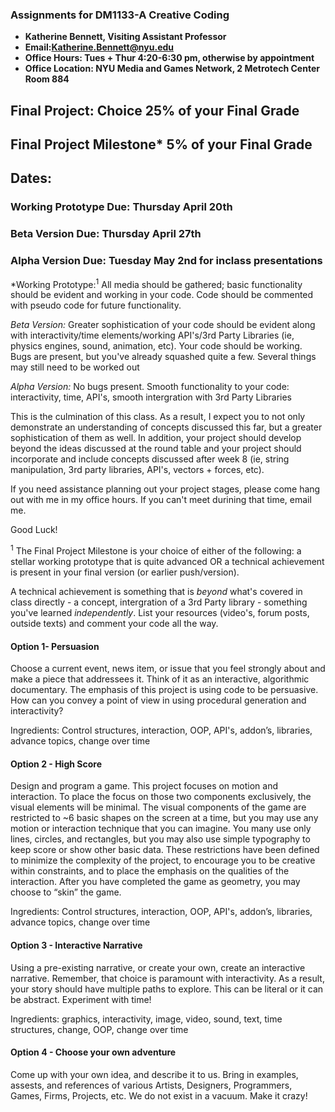 ### Assignments for DM1133-A Creative Coding

* **Katherine Bennett, Visiting Assistant Professor**
* **Email:Katherine.Bennett@nyu.edu** 
* **Office Hours: Tues + Thur 4:20-6:30 pm, otherwise by appointment** 
* **Office Location: NYU Media and Games Network, 2 Metrotech Center Room 884**


## Final Project: Choice   25% of your Final Grade
## Final Project Milestone*  5%  of your Final Grade

## Dates: 

### Working Prototype Due: Thursday April 20th
### Beta Version Due: Thursday April 27th
### Alpha Version Due: Tuesday May 2nd for inclass presentations

*Working Prototype:<sup>1</sup> All media should be gathered; basic functionality should be evident and working in your code. Code should be commented with pseudo code for future functionality.

*Beta Version:* Greater sophistication of your code should be evident along with interactivity/time elements/working API's/3rd Party Libraries (ie, physics engines, sound, animation, etc). Your code should be working. Bugs are present, but you've already squashed quite a few. Several things may still need to be worked out

*Alpha Version:* No bugs present. Smooth functionality to your code: interactivity, time, API's, smooth intergration with 3rd Party Libraries





This is the culmination of this class. As a result, I expect you to not only demonstrate an understanding of concepts discussed this far, but a greater sophistication of them as well. In addition, your project should develop beyond the ideas discussed at the round table and your project should incorporate and include concepts discussed after week 8 (ie, string manipulation, 3rd party libraries, API's, vectors + forces, etc). 

If you need assistance planning out your project stages, please come hang out with me in my office hours. If you can't meet durining that time, email me.

Good Luck!



<sup>1</sup> The Final Project Milestone is your choice of either of the following: a stellar working prototype that is quite advanced OR a technical achievement is present in your final version (or earlier push/version). 

A technical achievement is something that is _beyond_ what's covered in class directly - a concept, intergration of a 3rd Party library - something you've learned _independently_. List your resources (video's, forum posts, outside texts) and comment your code all the way.



#### Option 1- Persuasion
Choose a current event, news item, or issue that you feel strongly about and make a piece that addressees it.  Think of it as an interactive, algorithmic documentary.   The emphasis of this project is using code to be persuasive.  How can you convey a point of view in using procedural generation and interactivity?

Ingredients: Control structures, interaction, OOP, API's, addon’s, libraries, advance topics, change over time


#### Option 2 - High Score
Design and program a game. This project focuses on motion and interaction. To place the focus on those two components exclusively, the visual elements will be minimal. The visual components of the game are restricted to ~6 basic shapes on the screen at a time, but you may use any motion or interaction technique that you can imagine. You many use only lines, circles, and rectangles, but you may also use simple typography to keep score or show other basic data. These restrictions have been defined to minimize the complexity of the project, to encourage you to be creative within constraints, and to place the emphasis on the qualities of the interaction. After you have completed the game as geometry, you may choose to “skin” the game.

Ingredients: Control structures, interaction, OOP, API's, addon’s, libraries, advance topics, change over time


#### Option 3 - Interactive Narrative
Using a pre-existing narrative, or create your own, create an interactive narrative. Remember, that choice is paramount with interactivity. As a result, your story should have multiple paths to explore. This can be literal or it can be abstract. Experiment with time!

Ingredients: graphics, interactivity, image, video, sound, text, time structures, change, OOP, change over time


#### Option 4 - Choose your own adventure
Come up with your own idea, and describe it to us. Bring in examples, assests, and references of various Artists, Designers, Programmers, Games, Firms, Projects, etc. We do not exist in a vacuum. Make it crazy!
